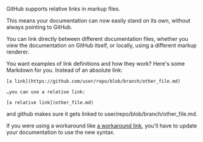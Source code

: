 GitHub supports relative links in markup files. 

This means your documentation can now easily stand on its own, without always pointing to GitHub.

You can link directly between different documentation files, whether you view the documentation on GitHub itself, or locally, using a different markup renderer.

You want examples of link definitions and how they work? Here's some Markdown for you.
Instead of an absolute link:

    [a link](https://github.com/user/repo/blob/branch/other_file.md)

    …you can use a relative link:

    [a relative link](other_file.md)

and github makes sure it gets linked to user/repo/blob/branch/other_file.md.

If you were using a workaround like [a workaround link](repo/blob/master/other_file.md), you'll have to update your documentation to use the new syntax.
